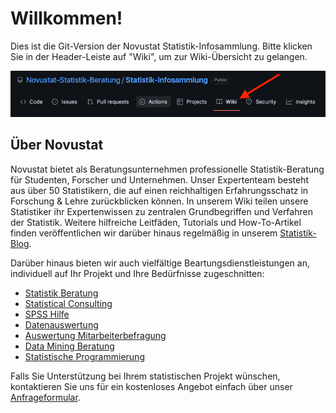 # Willkommen!
Dies ist die Git-Version der Novustat Statistik-Infosammlung. Bitte klicken Sie in der Header-Leiste auf "Wiki", um zur Wiki-Übersicht zu gelangen.

![](https://raw.githubusercontent.com/Novustat-Statistik-Beratung/Statistik-Infosammlung/main/wiki-link-image.png)
<br>
## Über Novustat
Novustat bietet als Beratungsunternehmen professionelle Statistik-Beratung für Studenten, Forscher und Unternehmen. Unser Expertenteam besteht aus über 50 Statistikern, die auf einen reichhaltigen Erfahrungsschatz in Forschung & Lehre zurückblicken können. In unserem Wiki teilen unsere Statistiker ihr Expertenwissen zu zentralen Grundbegriffen und Verfahren der Statistik. Weitere hilfreiche Leitfäden, Tutorials und How-To-Artikel finden veröffentlichen wir darüber hinaus regelmäßig in unserem [Statistik-Blog](https://novustat.com/statistik-blog.html).

Darüber hinaus bieten wir auch vielfältige Beartungsdienstleistungen an, individuell auf Ihr Projekt und Ihre Bedürfnisse zugeschnitten:

* [Statistik Beratung](https://novustat.com/statistische-beratung.html)
* [Statistical Consulting](https://novustat.com/statistische-beratung/statistical-consulting.html)
* [SPSS Hilfe](https://novustat.com/statistische-beratung/statistik-hilfe/spss-hilfe.html)
* [Datenauswertung](https://novustat.com/datenauswertung.html)
* [Auswertung Mitarbeiterbefragung](https://novustat.com/auswertung-hilfe/statistische-beratung-fuer-unternehmen/auswertung-mitarbeiterbefragung.html)
* [Data Mining Beratung](https://novustat.com/data-mining.html)
* [Statistische Programmierung](https://novustat.com/statistische-programmierung.html)

Falls Sie Unterstützung bei Ihrem statistischen Projekt wünschen, kontaktieren Sie uns für ein kostenloses Angebot einfach über unser [Anfrageformular](https://novustat.com/anfrage.html).
